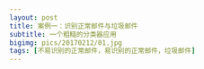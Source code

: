 ```yaml
---
layout: post
title: 案例一：识别正常邮件与垃圾邮件
subtitle: 一个粗糙的分类器应用
bigimg: pics/20170212/01.jpg
tags: [不易识别的正常邮件，易识别的正常邮件，垃圾邮件]
---
```

